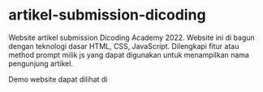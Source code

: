 # artikel-submission-dicoding

Website artikel submission Dicoding Academy 2022.
Website ini di bagun dengan teknologi dasar HTML, CSS, JavaScript.
Dilengkapi fitur atau method prompt milik js yang dapat digunakan untuk menampilkan nama pengunjung artikel.

Demo website dapat dilihat di 
